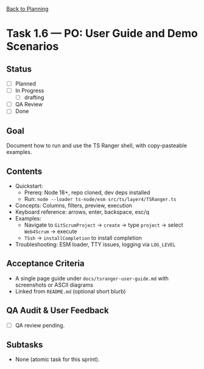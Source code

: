 [Back to Planning](./planning.md)

# Task 1.6 — PO: User Guide and Demo Scenarios

## Status
- [ ] Planned
- [ ] In Progress
  - [ ] drafting
- [ ] QA Review
- [ ] Done

## Goal
Document how to run and use the TS Ranger shell, with copy-pasteable examples.

## Contents
- Quickstart:
  - Prereq: Node 18+, repo cloned, dev deps installed
  - Run: `node --loader ts-node/esm src/ts/layer4/TSRanger.ts`
- Concepts: Columns, filters, preview, execution
- Keyboard reference: arrows, enter, backspace, esc/q
- Examples:
  - Navigate to `GitScrumProject` → `create` → type `project` → select `Web4Scrum` → execute
  - `TSsh` → `installCompletion` to install completion
- Troubleshooting: ESM loader, TTY issues, logging via `LOG_LEVEL`

## Acceptance Criteria
- A single page guide under `docs/tsranger-user-guide.md` with screenshots or ASCII diagrams
- Linked from `README.md` (optional short blurb)

## QA Audit & User Feedback
- [ ] QA review pending.

## Subtasks
- None (atomic task for this sprint).